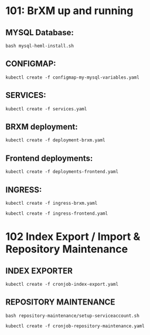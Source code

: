 # 101: BrXM up and running

## MYSQL Database:

`bash mysql-heml-install.sh ` 

## CONFIGMAP:

`kubectl create -f configmap-my-mysql-variables.yaml`

## SERVICES:

`kubectl create -f services.yaml`

## BRXM deployment:

`kubectl create -f deployment-brxm.yaml`

## Frontend deployments:

`kubectl create -f deployments-frontend.yaml`

## INGRESS:

`kubectl create -f ingress-brxm.yaml`

`kubectl create -f ingress-frontend.yaml`

# 102 Index Export / Import & Repository Maintenance

## INDEX EXPORTER

`kubectl create -f cronjob-index-export.yaml`

## REPOSITORY MAINTENANCE

`bash repository-maintenance/setup-serviceaccount.sh`

`kubectl create -f cronjob-repository-maintenance.yaml`


